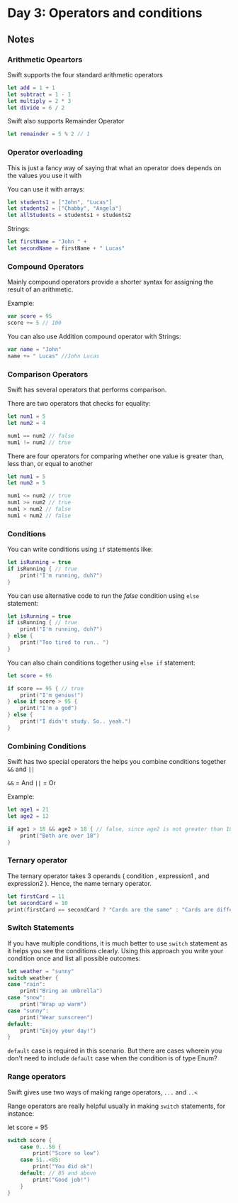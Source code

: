 # Day 3: Operators and conditions

## Notes

### Arithmetic Opeartors
Swift supports the four standard arithmetic operators

```swift
let add = 1 + 1
let subtract = 1 - 1
let multiply = 2 * 3
let divide = 6 / 2
```

Swift also supports Remainder Operator
```swift
let remainder = 5 % 2 // 1
```

### Operator overloading
This is just a fancy way of saying that what an operator does depends on the values you use it with

You can use it with arrays:
```swift
let students1 = ["John", "Lucas"]
let students2 = ["Chabby", "Angela"]
let allStudents = students1 + students2
```

Strings:
```swift
let firstName = "John " + 
let secondName = firstName + " Lucas"
```


### Compound Operators
Mainly compound operators provide a shorter syntax for assigning the result of an arithmetic.

Example:
```swift
var score = 95
score += 5 // 100
```

You can also use Addition compound operator  with Strings:
```swift
var name = "John"
name += " Lucas" //John Lucas
```

### Comparison Operators
Swift has several operators that performs comparison.

There are two operators that checks for equality:
```swift
let num1 = 5
let num2 = 4

num1 == num2 // false
num1 != num2 // true
```

There are four operators for comparing whether one value is greater than, less than, or equal to another
```swift
let num1 = 5
let num2 = 5

num1 <= num2 // true
num1 >= num2 // true
num1 > num2 // false
num1 < num2 // false
```

### Conditions
You can write conditions using `if` statements like:

```swift
let isRunning = true
if isRunning { // true
    print("I'm running, duh?")
}
```

You can use alternative code to run the _false_ condition using `else` statement:
```swift
let isRunning = true
if isRunning { // true
    print("I'm running, duh?")
} else {
    print("Too tired to run.. ")
}
```

You can also chain conditions together using `else if` statement:
```swift
let score = 96

if score == 95 { // true
    print("I'm genius!")
} else if score > 95 {
    print("I'm a god")
} else {
    print("I didn't study. So.. yeah.")
}
```


### Combining Conditions
Swift has two special operators the helps you combine conditions together `&&` and `||`

`&&` = And
`||` = Or


Example:
```swift
let age1 = 21
let age2 = 12

if age1 > 18 && age2 > 18 { // false, since age2 is not greater than 18
    print("Both are over 18")
}
```

### Ternary operator
The ternary operator takes 3 operands ( condition , expression1 , and expression2 ). Hence, the name ternary operator.


```swift
let firstCard = 11
let secondCard = 10
print(firstCard == secondCard ? "Cards are the same" : "Cards are different")
```

### Switch Statements
If you have multiple conditions, it is much better to use `switch` statement as it helps you see the conditions clearly. Using this approach you write your condition once and list all possible outcomes:

```swift
let weather = "sunny"
switch weather {
case "rain":
    print("Bring an umbrella")
case "snow":
    print("Wrap up warm")
case "sunny":
    print("Wear sunscreen")
default:
    print("Enjoy your day!")
}
```

`default` case is required in this scenario. But there are cases wherein you don't need to include `default` case when the condition is of type Enum?



### Range operators
Swift gives use two ways of making range operators, `...` and `..<`

Range operators are really helpful usually in making `switch` statements, for instance:


let score = 95

```swift
switch score {
    case 0...50 {
        print("Score so low")
    case 51..<85:
        print("You did ok")
    default: // 85 and above
        print("Good job!")
    }
}
```



